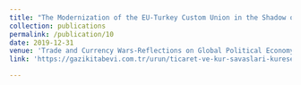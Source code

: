 ```yaml
---
title: "The Modernization of the EU-Turkey Custom Union in the Shadow of Trade Wars: Reasons, Content, and Methods (Turkish)"
collection: publications
permalink: /publication/10
date: 2019-12-31
venue: 'Trade and Currency Wars-Reflections on Global Political Economy (ed. Murat Cetinkaya & Gonul Muradoglu)'
link: 'https://gazikitabevi.com.tr/urun/ticaret-ve-kur-savaslari-kuresel-ekonomik-politige-yansimalari-prof-dr-murat-cetinkaya-dr-gonul-muratoglu'

---
```

